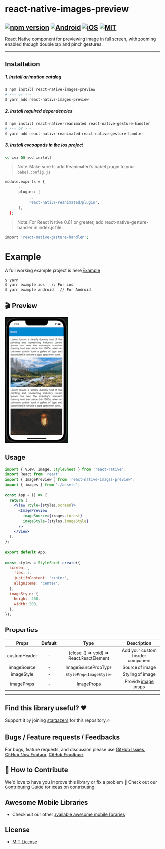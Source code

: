 # react-native-images-preview

## [![npm version](https://img.shields.io/badge/npm%20package-0.0.1-orange)](https://www.npmjs.org/package/react-native-images-preview) [![Android](https://img.shields.io/badge/Platform-Android-green?logo=android)](https://www.android.com) [![iOS](https://img.shields.io/badge/Platform-iOS-green?logo=apple)](https://developer.apple.com/ios) [![MIT](https://img.shields.io/badge/License-MIT-green)](https://opensource.org/licenses/MIT)

React Native component for previewing image in full screen, with zooming enabled through double tap and pinch gestures.

---

## Installation

##### 1. Install animation catalog

```bash
$ npm install react-native-images-preview
# --- or ---
$ yarn add react-native-images-preview
```

##### 2. Install required dependencies

```bash
$ npm install react-native-reanimated react-native-gesture-handler
# --- or ---
$ yarn add react-native-reanimated react-native-gesture-handler
```

##### 3. Install cocoapods in the ios project

```bash
cd ios && pod install
```

> Note: Make sure to add Reanimated's babel plugin to your `babel.config.js`

```sh
module.exports = {
      ...
      plugins: [
          ...
          'react-native-reanimated/plugin',
      ],
  };
```

> Note: For React Native 0.61 or greater, add react-native-gesture-handler in index.js file:

```sh
import 'react-native-gesture-handler';
```

# Example

A full working example project is here [Example](./example/src/App.tsx)

```
$ yarn
$ yarn example ios   // For ios
$ yarn example android   // For Android
```

## 🎬 Preview

![alt Default](./assets/default.gif)

## Usage

```jsx
import { View, Image, StyleSheet } from 'react-native';
import React from 'react';
import { ImagePreview } from 'react-native-images-preview';
import { images } from './assets';

const App = () => {
  return (
    <View style={styles.screen}>
      <ImagePreview
        imageSource={images.forest}
        imageStyle={styles.imageStyle}
      />
    </View>
  );
};

export default App;

const styles = StyleSheet.create({
  screen: {
    flex: 1,
    justifyContent: 'center',
    alignItems: 'center',
  },
  imageStyle: {
    height: 200,
    width: 200,
  },
});
```

## Properties

|    Props     | Default |                   Type                    |                                Description                                 |
| :----------: | :-----: | :---------------------------------------: | :------------------------------------------------------------------------: |
| customHeader |    -    | (close: () => void) => React.ReactElement |                      Add your custom header component                      |
| imageSource  |    -    |            ImageSourcePropType            |                              Source of image                               |
|  imageStyle  |    -    |           `StyleProp<ImageStyle>`           |                              Styling of image                              |
|  imageProps  |    -    |                ImageProps                 | Provide <a href="https://reactnative.dev/docs/image#props">image</a> props |

---

## Find this library useful? ❤️

Support it by joining [stargazers](https://github.com/SimformSolutionsPvtLtd/react-native-images-preview/stargazers) for this repository.⭐

## Bugs / Feature requests / Feedbacks

For bugs, feature requests, and discussion please use [GitHub Issues](https://github.com/SimformSolutionsPvtLtd/react-native-images-preview/issues/new?labels=bug&late=BUG_REPORT.md&title=%5BBUG%5D%3A), [GitHub New Feature](https://github.com/SimformSolutionsPvtLtd/react-native-images-preview/issues/new?labels=enhancement&late=FEATURE_REQUEST.md&title=%5BFEATURE%5D%3A), [GitHub Feedback](https://github.com/SimformSolutionsPvtLtd/react-native-images-preview/issues/new?labels=enhancement&late=FEATURE_REQUEST.md&title=%5BFEEDBACK%5D%3A)

## 🤝 How to Contribute

We'd love to have you improve this library or fix a problem 💪
Check out our [Contributing Guide](CONTRIBUTING.md) for ideas on contributing.

## Awesome Mobile Libraries

- Check out our other [available awesome mobile libraries](https://github.com/SimformSolutionsPvtLtd/Awesome-Mobile-Libraries)

## License

- [MIT License](./LICENSE)
